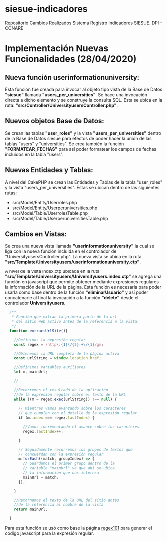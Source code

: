 # siesue-indicadores
Repositorio Cambios Realizados Sistema Registro Indicadores SIESUE. DPI - CONARE

# Implementación Nuevas Funcionalidades (28/04/2020)

## Nueva función userinformationuniversity:

Esta función fue creada para invocar al objeto tipo vista de la Base de Datos **"siesue"**  llamada **"users_per_universities"**. Se hace una invocación directa a dicho elemento y se construye la consulta SQL. Esta se ubica en la ruta: **"src/Controller/UniversityusersController.php"**.

## Nuevos objetos Base de Datos:

Se crean las tablas **"user_roles"** y la vista **"users_per_universities"** dentro de la Base de Datos siesue para efectos de poder hacer la unión de las tablas "users" y "universities". Se crea también la función **"FORMATEAR_FECHAS"** para así poder formatear los campos de fechas incluidos en la tabla "users".

## Nuevas Entidades y Tablas:

A nivel del CakePHP se crean las Entidades y Tablas de la tabla "user_roles" y la vista "users_per_universities". Éstas se ubican dentro de las siguientes rutas:

- src/Model/Entity/Userroles.php
- src/Model/Entity/Userperuniversities.php
- src/Model/Table/UserrolesTable.php
- src/Model/Table/UserperuniversitiesTable.php

## Cambios en Vistas:

Se crea una nueva vista llamada **"userinformationuniversity"** la cual se liga con la nueva función incluida en el controlador de "UniversityusersController.php". La nueva vista se ubica en la ruta **"src/Template/Universityusers/userinformationuniversity.ctp"**.

A nivel de la vista index.ctp ubicada en la ruta **"src/Template/Universityusers/Universityusers.index.ctp"** se agrega una función en javascript que permite obtener mediante expresiones regulares la información de la URL de la página. Esta función es necesaria para poder usarla como base dentro de la función **"eliminarUsuario"** y así poder concatenarle al final la invocación a la función **"delete"** desde el controlador **Universityusers**.

```javascript
  /**
   * Función que extrae la primera parte de la url
   * del sitio Web activo antes de la referencia a la vista.
   */
  function extractUrlSite(){

    //Definimos la expresión regular
    const regex = /http\:{1}\/{2}.+\/{1}/gm;

    //Obtenemos la URL completa de la página activa
    const urlString = window.location.href;

    //Definimos variables auxiliares
    let m, mainUrl;

    //---------------------------------------------------------

    //Recorremos el resultado de la aplicación
    //de la expresión regular sobre el texto de la URL
    while ((m = regex.exec(urlString)) !== null) {
      
      // Mientras vamos avanzando sobre los caracteres
      // que cumplen con el detalle de la expresión regular
      if (m.index === regex.lastIndex) {

        //Vamos incrementando el avance sobre los caracteres
        regex.lastIndex++;

      }

      // Seguidamente recorremos los grupos de textos que
      // concuerdan con la expresión regular
      m.forEach((match, groupIndex) => {
        // Guardamos el primer grupo dentro de la
        // variable "mainUrl" ya que ahí se ubica
        // la información que nos interesa
        mainUrl = match;
      });

    }

    //Retornamos el texto de la URL del sitio antes
    //de la referencia al nombre de la vista
    return mainUrl;

  }

```

Para esta función se usó como base la página [regex101](https://regex101.com) para generar el código javascript para la expresión regular.
